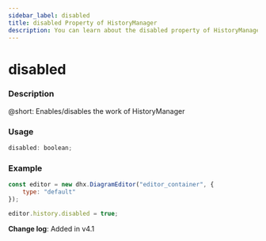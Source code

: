 ```yaml
---
sidebar_label: disabled
title: disabled Property of HistoryManager
description: You can learn about the disabled property of HistoryManager in the documentation of the DHTMLX JavaScript Diagram library. Browse developer guides and API reference, try out code examples and live demos, and download a free 30-day evaluation version of DHTMLX Diagram.
---
```


# disabled

### Description

@short: Enables/disables the work of HistoryManager

### Usage

~~~js
disabled: boolean;
~~~

### Example

~~~js {5}
const editor = new dhx.DiagramEditor("editor_container", { 
    type: "default"
});

editor.history.disabled = true;
~~~

**Change log**: Added in v4.1
